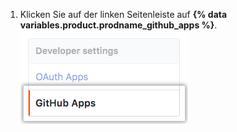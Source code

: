 1. Klicken Sie auf der linken Seitenleiste auf **{% data variables.product.prodname_github_apps %}**. ![{% data variables.product.prodname_github_apps %} settings](/assets/images/help/organizations/github-apps-settings-sidebar.png)
